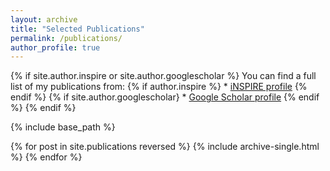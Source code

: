 ```yaml
---
layout: archive
title: "Selected Publications"
permalink: /publications/
author_profile: true
---
```


{% if site.author.inspire or site.author.googlescholar %}
You can find a full list of my publications from:
    {% if author.inspire %}
    * <a href="{{author.inspire}}">iNSPIRE profile</a>
    {% endif %}
    {% if site.author.googlescholar}
    * <a href="{{site.author.googlescholar}}">Google Scholar profile</a>
    {% endif %}
{% endif %}

{% include base_path %}

{% for post in site.publications reversed %}
  {% include archive-single.html %}
{% endfor %}
